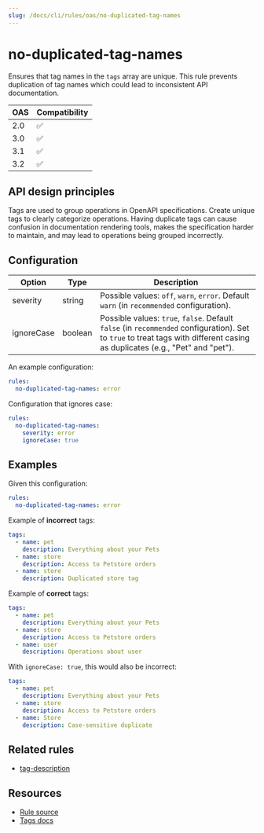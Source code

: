```yaml
---
slug: /docs/cli/rules/oas/no-duplicated-tag-names
---
```


# no-duplicated-tag-names

Ensures that tag names in the `tags` array are unique.
This rule prevents duplication of tag names which could lead to inconsistent API documentation.

| OAS | Compatibility |
| --- | ------------- |
| 2.0 | ✅            |
| 3.0 | ✅            |
| 3.1 | ✅            |
| 3.2 | ✅            |

## API design principles

Tags are used to group operations in OpenAPI specifications.
Create unique tags to clearly categorize operations.
Having duplicate tags can cause confusion in documentation rendering tools, makes the specification harder to maintain,
and may lead to operations being grouped incorrectly.

## Configuration

| Option     | Type    | Description                                                                                                                                                                  |
| ---------- | ------- | ---------------------------------------------------------------------------------------------------------------------------------------------------------------------------- |
| severity   | string  | Possible values: `off`, `warn`, `error`. Default `warn` (in `recommended` configuration).                                                                                    |
| ignoreCase | boolean | Possible values: `true`, `false`. Default `false` (in `recommended` configuration). Set to `true` to treat tags with different casing as duplicates (e.g., "Pet" and "pet"). |

An example configuration:

```yaml
rules:
  no-duplicated-tag-names: error
```

Configuration that ignores case:

```yaml
rules:
  no-duplicated-tag-names:
    severity: error
    ignoreCase: true
```

## Examples

Given this configuration:

```yaml
rules:
  no-duplicated-tag-names: error
```

Example of **incorrect** tags:

```yaml Bad example
tags:
  - name: pet
    description: Everything about your Pets
  - name: store
    description: Access to Petstore orders
  - name: store
    description: Duplicated store tag
```

Example of **correct** tags:

```yaml Good example
tags:
  - name: pet
    description: Everything about your Pets
  - name: store
    description: Access to Petstore orders
  - name: user
    description: Operations about user
```

With `ignoreCase: true`, this would also be incorrect:

```yaml
tags:
  - name: pet
    description: Everything about your Pets
  - name: store
    description: Access to Petstore orders
  - name: Store
    description: Case-sensitive duplicate
```

## Related rules

- [tag-description](./tag-description.md)

## Resources

- [Rule source](https://github.com/Redocly/redocly-cli/blob/main/packages/core/src/rules/common/no-duplicated-tag-names.ts)
- [Tags docs](https://redocly.com/docs/openapi-visual-reference/tags/)
